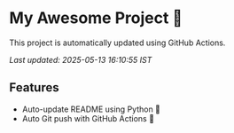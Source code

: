 # My Awesome Project 🚀

This project is automatically updated using GitHub Actions.

_Last updated: 2025-05-13 16:10:55 IST_

## Features
- Auto-update README using Python 🐍
- Auto Git push with GitHub Actions 🤖
